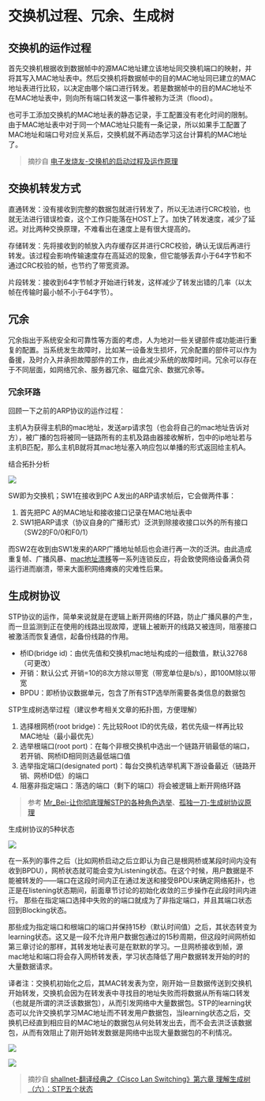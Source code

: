 # 交换机过程、冗余、生成树

## 交换机的运作过程

首先交换机根据收到数据帧中的源MAC地址建立该地址同交换机端口的映射，并将其写入MAC地址表中。然后交换机将数据帧中的目的MAC地址同已建立的MAC地址表进行比较，以决定由哪个端口进行转发。若是数据帧中的目的MAC地址不在MAC地址表中，则向所有端口转发这一事件被称为泛洪（flood）。

也可手工添加交换机的MAC地址表的静态记录，手工配置没有老化时间的限制。由于MAC地址表中对于同一个MAC地址只能有一条记录，所以如果手工配置了MAC地址和端口号对应关系后，交换机就不再动态学习这台计算机的MAC地址了。

> 摘抄自 [电子发烧友-交换机的启动过程及运作原理](http://www.elecfans.com/instrument/579650_a.html)

## 交换机转发方式

直通转发：没有接收到完整的数据包就进行转发了，所以无法进行CRC校验，也就无法进行错误检查，这个工作只能落在HOST上了。加快了转发速度，减少了延迟。对比两种交换原理，不难看出在速度上是有很大提高的。

存储转发：先将接收到的帧放入内存缓存区并进行CRC校验，确认无误后再进行转发。该过程会影响传输速度存在高延迟的现象，但它能够丢弃小于64字节和不通过CRC校验的帧，也节约了带宽资源。

片段转发：接收到64字节帧才开始进行转发，这样减少了转发出错的几率（以太帧在传输时最小帧不小于64字节）。



## 冗余

冗余指出于系统安全和可靠性等方面的考虑，人为地对一些关键部件或功能进行重复的配置。当系统发生故障时，比如某一设备发生损坏，冗余配置的部件可以作为备援，及时介入并承担故障部件的工作，由此减少系统的故障时间。冗余可以存在于不同层面，如网络冗余、服务器冗余、磁盘冗余、数据冗余等。

### 冗余环路

回顾一下之前的ARP协议的运作过程：

主机A为获得主机B的mac地址，发送arp请求包（也会将自己的mac地址告诉对方），被广播的包将被同一链路所有的主机及路由器接收解析，包中的ip地址若与主机B匹配，那么主机B就将其mac地址塞入响应包以单播的形式返回给主机A。

结合拓扑分析

![](https://i.postimg.cc/B6zwTpNX/Snipaste-2019-10-30-18-43-42.png)

SW即为交换机；SW1在接收到PC A发出的ARP请求帧后，它会做两件事：

1. 首先把PC A的MAC地址和接收接口记录在MAC地址表中
2. SW1把ARP请求（协议自身的广播形式）泛洪到除接收接口以外的所有接口（SW2的F0/0和F0/1）

而SW2在收到由SW1发来的ARP广播地址帧后也会进行再一次的泛洪。由此造成重复帧、广播风暴、[mac地址漂移](https://forum.huawei.com/enterprise/zh/thread-312929.html)等一系列连锁反应，将会致使网络设备满负荷运行进而崩溃，带来大面积网络瘫痪的灾难性后果。

## 生成树协议

STP协议的运作，简单来说就是在逻辑上断开网络的环路，防止广播风暴的产生，而一旦监测到正在使用的线路出现故障，逻辑上被断开的线路又被连同，阻塞接口被激活而恢复通信，起备份线路的作用。

* 桥ID(bridge id)：由优先值和交换机mac地址构成的一组数值，默认32768（可更改）
* 开销：默认公式 开销=10的8次方除以带宽（带宽单位是b/s），即100M除以带宽
* BPDU：即桥协议数据单元，包含了所有STP选举所需要各类信息的数据包

STP生成树选举过程（建议参考相关文章的拓扑图，方便理解）

1. 选择根网桥(root bridge)：先比较Root ID的优先级，若优先级一样再比较MAC地址（最小最优先）
2. 选举根端口(root port)：在每个非根交换机中选出一个链路开销最低的端口，若开销、网桥ID相同则选最低端口值
3. 选举指定端口(designated port)：每台交换机选举机离下游设备最近（链路开销、网桥ID低）的端口
4. 阻塞非指定端口：落选的端口（剩下的端口）将会被逻辑上断开网络环路

> 参考 [ Mr_Bei-让你彻底理解STP的各种角色选举](https://blog.csdn.net/lycb_gz/article/details/17347189)、[孤独一刀-生成树协议原理](https://blog.csdn.net/qq_34104227/article/details/81982689)

生成树协议的5种状态

![](https://i.postimg.cc/2ysvNTT8/00-44.png)

在一系列的事件之后（比如网桥启动之后立即认为自己是根网桥或某段时间内没有收到BPDU），网桥状态就可能会变为Listening状态。在这个时候，用户数据是不能被转发的——端口在这段时间内正在通过发送和接受BPDU来确定网络拓扑，也正是在listening状态期间，前面章节讨论的初始化收敛的三步操作在此段时间内进行。 那些在指定端口选择中失败的的端口就成为了非指定端口，并且其端口状态回到Blocking状态。

那些成为指定端口和根端口的端口并保持15秒（默认时间值）之后，其状态转变为learning状态。这又是一段不允许用户数据包通过的15秒周期，但这段时间网桥如第三章讨论的那样，其转发地址表可是在默默的学习。一旦网桥接收到帧，源mac地址和端口将会存入网桥转发表，学习状态降低了用户数据转发开始的时的大量数据请求。

译者注：交换机初始化之后，其MAC转发表为空，刚开始一旦数据传送到交换机开始转发，交换机会因为在转发表中寻找目的地址失败而将数据从所有端口转发（也就是所谓的洪泛该数据包），从而引发网络中大量数据包。STP的learning状态可以允许交换机学习MAC地址而不转发用户数据包，当learning状态之后，交换机已经直到相应目的MAC地址的数据包从何处转发出去，而不会去洪泛该数据包，从而有效阻止了刚开始转发数据是网络中出现大量数据包的不利情况。

![](https://i.postimg.cc/NGCk4vqY/26-32.png)

![](https://i.postimg.cc/L8pDqBFZ/20150210203830781.png)

> 摘抄自 [shallnet-翻译经典之《Cisco Lan Switching》第六章 理解生成树（六）：STP五个状态](https://blog.csdn.net/shallnet/article/details/43707399)
